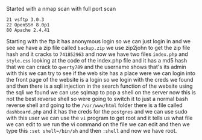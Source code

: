 Started with a nmap scan with full port scan
```
21 vsftp 3.0.3
22 OpenSSH 8.0p1
80 Apache 2.4.41
```
Starting with the ftp it has anonymous login so we can just login in and we see we have a zip file called `backup.zip` we use zip2john to get the zip file hash and it cracks to `741852963` and now we have two files `index.php` and `style.css` looking at the code of the index.php file and it has a md5 hash that we can crack to `qwerty789` and the username shows that's its admin with this we can try to see if the web site has a place were we can login into the front page of the website is a login so we login with the creds we found and then there is a sqli injection in the search function of the website using the sqli we found we can use sqlmap to pop a shell on the server now this is not the best reverse shell so were going to switch it to just a normal bash reverse shell and going to the `/var/www/html` folder there is a file called `dashboard.php` and it has the creds for the `postgres` and we can use sudo with this user we can use the `vi` program to get root and it tells us what file we can edit to we run the  vi command on the file we can edit and then we type this `:set shell=/bin/sh` and then `:shell` and now we have root.